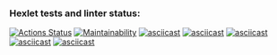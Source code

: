 ### Hexlet tests and linter status:
[![Actions Status](https://github.com/RaakzBlanvod/frontend-project-44/actions/workflows/hexlet-check.yml/badge.svg)](https://github.com/RaakzBlanvod/frontend-project-44/actions)
[![Maintainability](https://api.codeclimate.com/v1/badges/b40099be91c0bb433b3a/maintainability)](https://codeclimate.com/github/RaakzBlanvod/frontend-project-44/maintainability)
[![asciicast](https://asciinema.org/a/rMDb1nIAaqdVcX8xqZvjUrmkN.svg)](https://asciinema.org/a/rMDb1nIAaqdVcX8xqZvjUrmkN)
[![asciicast](https://asciinema.org/a/5vENglZiL4eWxObe3i1C2eNsm.svg)](https://asciinema.org/a/5vENglZiL4eWxObe3i1C2eNsm)
[![asciicast](https://asciinema.org/a/UdhRQildJcFcatHMVEKXw9ujq.svg)](https://asciinema.org/a/UdhRQildJcFcatHMVEKXw9ujq)
[![asciicast](https://asciinema.org/a/BDJwKrAmHovfkqITzVxkOU6dZ.svg)](https://asciinema.org/a/BDJwKrAmHovfkqITzVxkOU6dZ)
[![asciicast](https://asciinema.org/a/Oahk50rgCZDHZ4rSdoxzsZtWp.svg)](https://asciinema.org/a/Oahk50rgCZDHZ4rSdoxzsZtWp)



